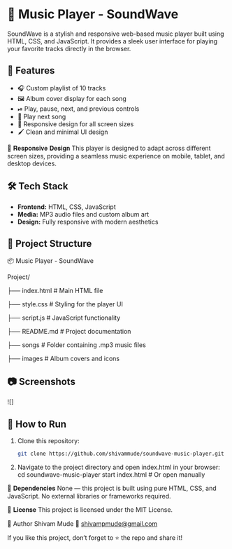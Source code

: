 # 🎵 Music Player - SoundWave 

SoundWave is a stylish and responsive web-based music player built using HTML, CSS, and JavaScript. It provides a sleek user interface for playing your favorite tracks directly in the browser.

## 🚀 Features

- 🎧 Custom playlist of 10 tracks
- 🖼 Album cover display for each song
- ⏯ Play, pause, next, and previous controls
- 🔁 Play next song
- 📱 Responsive design for all screen sizes
- 🖌 Clean and minimal UI design

📱 𝐑𝐞𝐬𝐩𝐨𝐧𝐬𝐢𝐯𝐞 𝐃𝐞𝐬𝐢𝐠𝐧
 This player is designed to adapt across different screen sizes, providing a seamless music experience on mobile, tablet, and desktop devices.

## 🛠 Tech Stack

- **Frontend:** HTML, CSS, JavaScript
- **Media:** MP3 audio files and custom album art
- **Design:** Fully responsive with modern aesthetics

## 📁 Project Structure
📦 Music Player - SoundWave

Project/

├── index.html              # Main HTML file

├── style.css               # Styling for the player UI

├── script.js               # JavaScript functionality

├── README.md               # Project documentation

├── songs                   # Folder containing .mp3 music files

├── images                  # Album covers and icons

## 📷 Screenshots

![]
## 🔧 How to Run

1. Clone this repository:
   ```bash
   git clone https://github.com/shivammude/soundwave-music-player.git

2. Navigate to the project directory and open index.html in your browser:
   cd soundwave-music-player
   start index.html  # Or open manually

📌 𝐃𝐞𝐩𝐞𝐧𝐝𝐞𝐧𝐜𝐢𝐞𝐬
None — this project is built using pure HTML, CSS, and JavaScript. No external libraries or frameworks required.

📜 𝐋𝐢𝐜𝐞𝐧𝐬𝐞
This project is licensed under the MIT License.

👤 Author
Shivam Mude
📧 shivampmude@gmail.com

If you like this project, don’t forget to ⭐ the repo and share it!
